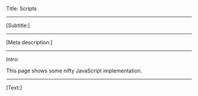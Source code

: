 Title: Scripts

----

[Subtitle:]

----

[Meta description:]

----

Intro:

This page shows some nifty JavaScript implementation.

----

[Text:]
